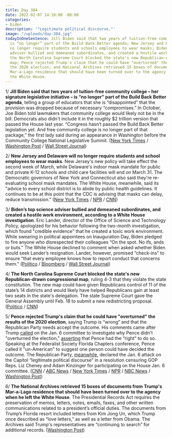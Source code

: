 ```yaml
---
title: Day 384
date: 2022-02-07 14:10:00 -08:00
categories:
- biden
description: '"Legitimate political discourse."'
image: "/uploads/day-384.jpg"
todayInOneSentence: Jill Biden said that two years of tuition-free community college
  is “no longer” part of the Build Back Better agenda; New Jersey and Delaware will
  no longer require students and schools employees to wear masks; Biden’s top science
  adviser bullied and demeaned subordinates, and created a hostile work environment;
  the North Carolina Supreme Court blocked the state's new Republican-drawn congressional
  map; Pence rejected Trump's claim that he could have "overturned" the results of
  the 2020 election; and National Archives retrieved 15 boxes of documents from Trump's
  Mar-a-Lago residence that should have been turned over to the agency when he left
  the White House.
---
```


1/ **Jill Biden said that two years of tuition-free community college – her signature legislative initiative – is “no longer” part of the Build Back Better agenda**, telling a group of educators that she is “disappointed” that the provision was dropped because of necessary “compromises.” In October, Joe Biden told lawmakers that community college would likely not be in the bill. Democrats also didn't include it in the roughly $2 trillion version that passed the House last year. “Congress hasn’t passed the Build Back Better legislation yet. And free community college is no longer part of that package,” the first lady said during an appearance in Washington before the Community College National Legislative Summit. ([New York Times](https://www.nytimes.com/2022/02/07/us/politics/jill-biden-free-community-college.html) / [Washington Post](https://www.washingtonpost.com/politics/2022/02/07/jill-biden-says-free-community-college-out-of-bbb/) / [Wall Street Journal](https://www.wsj.com/articles/jill-biden-says-free-community-college-off-table-for-build-back-better-bill-11644257891))

2/ **New Jersey and Delaware will no longer require students and school employees to wear masks**. New Jersey's new policy will take effect the second week of March, while Delaware's indoor mask mandate for public and private K-12 schools and child care facilities will end on March 31. The Democratic governors of New York and Connecticut also said they're re-evaluating school mask mandates. The White House, meanwhile, said its "advice to every school district is to abide by public health guidelines. It continues to be at this point that the CDC is advising that masks can delay, reduce transmission." ([New York Times](https://www.nytimes.com/2022/02/07/nyregion/nj-school-mask-mandate-murphy.html) / [NPR](https://www.npr.org/2022/02/07/1078886017/new-jersey-and-delaware-set-timelines-to-end-mask-mandates-for-schools) / [CNN](https://www.cnn.com/2022/02/07/politics/white-house-masking-in-schools/index.html))

3/ **Biden’s top science adviser bullied and demeaned subordinates, and created a hostile work environment, according to a White House investigation**. Eric Lander, director of the Office of Science and Technology Policy, apologized for his behavior following the two-month investigation, which found "credible evidence" that he created a toxic work environment. While swearing in political appointees on Inauguration Day, Biden pledged to fire anyone who disrespected their colleagues “On the spot. No ifs, ands or buts.” The White House declined to comment when asked whether Biden would seek Lander’s resignation. Lander, however, promised “check-ins” to ensure “that every employee knows how to report conduct that concerns them.” ([Politico](https://www.politico.com/news/2022/02/07/eric-lander-white-house-investigation-00006077) / [Bloomberg](https://www.bloomberg.com/news/articles/2022-02-07/top-white-house-science-adviser-admits-demeaning-staff?sref=MIBMEEoj) / [Wall Street Journal](https://www.wsj.com/articles/bidens-top-science-adviser-violated-workplace-behavior-rules-officials-say-11644251882))

4/ **The North Carolina Supreme Court blocked the state's new Republican-drawn congressional map**, ruling 4-3 that they violate the state constitution. The new map could have given Republicans control of 11 of the state’s 14 districts and would likely have helped Republicans gain at least two seats in the state's delegation. The state Supreme Court gave the General Assembly until Feb. 18 to submit a new redistricting proposal. ([Politico](https://www.politico.com/news/2022/02/04/north-carolina-congressional-map-struck-down-00005974) / [CNN](https://www.cnn.com/2022/02/04/politics/north-carolina-redistricting-struck-down/index.html))

5/ **Pence rejected Trump's claim that he could have "overturned" the results of the 2020 election**, saying Trump is “wrong” and that the Republican Party needs accept the outcome. His comments came after Trump [called](https://whatthefuckjusthappenedtoday.com/2022/02/01/day-378/#6-trump-called-on-the-jan-6-committe) on the Jan. 6 committee to investigate why Pence didn't "overturned the election," [asserting](https://whatthefuckjusthappenedtoday.com/2022/01/31/day-377/#5-trump-suggested-that-he%E2%80%99ll-pardon) that Pence had the “right” to do so. Speaking at the Federalist Society Florida Chapters conference, Pence called it "un-American" to suggest one person could have decided the outcome. The Republican Party, [meanwhile](https://www.nytimes.com/2022/02/04/us/politics/republicans-jan-6-cheney-censure.html), declared the Jan. 6 attack on the Capitol “legitimate political discourse” in a resolution censuring GOP Reps. Liz Cheney and Adam Kinzinger for participating on the House Jan. 6 committee. ([CNN](https://www.cnn.com/2022/02/04/politics/pence-january-6-trump/index.html) / [ABC News](https://abcnews.go.com/Politics/pence-defending-actions-jan-rebukes-trump-wrong/story?id=82679131) / [New York Times](https://www.nytimes.com/2022/02/04/us/politics/pence-trump-election.html) / [NPR](https://www.npr.org/2022/02/04/1078367504/pence-says-trump-is-wrong-to-insist-he-could-have-overturned-election-results) / [NBC News](https://www.nbcnews.com/politics/donald-trump/president-trump-wrong-mike-pence-rejects-claim-overturned-election-rcna14952) / [Washington Post](https://www.washingtonpost.com/politics/2022/02/04/trump-pence-wrong-election/))

6/ **The National Archives retrieved 15 boxes of documents from Trump's Mar-a-Lago residence that should have been turned over to the agency when he left the White House**. The Presidential Records Act requires the preservation of memos, letters, notes, emails, faxes, and other written communications related to a president’s official duties. The documents from Trump’s Florida resort included letters from Kim Jong Un, which Trump once described as “love letters,” as well as a letter from Obama. The Archives said Trump's representatives are “continuing to search” for additional records. ([Washington Post](https://www.washingtonpost.com/politics/2022/02/07/trump-records-mar-a-lago/))